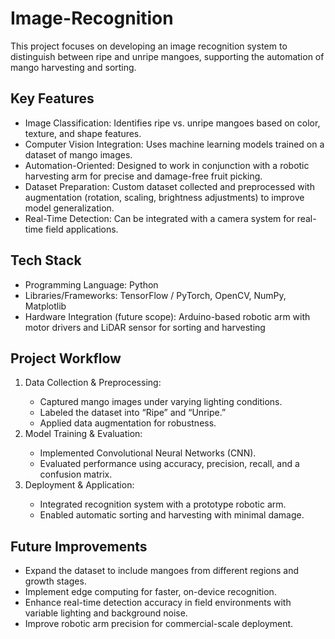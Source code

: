# Image-Recognition
This project focuses on developing an image recognition system to distinguish between ripe and unripe mangoes, supporting the automation of mango harvesting and sorting. 

<b><h2>Key Features</h2></b>
<ul>
  <li>Image Classification: Identifies ripe vs. unripe mangoes based on color, texture, and shape features.</li>
  <li>Computer Vision Integration: Uses machine learning models trained on a dataset of mango images.</li>
  <li>Automation-Oriented: Designed to work in conjunction with a robotic harvesting arm for precise and damage-free fruit picking.</li>
  <li>Dataset Preparation: Custom dataset collected and preprocessed with augmentation (rotation, scaling, brightness adjustments) to improve model generalization.   </li>
  <li>Real-Time Detection: Can be integrated with a camera system for real-time field applications.</li>
</ul>

<b><h2>Tech Stack</h2></b>
<ul>
  <li>Programming Language: Python</li>
  <li>Libraries/Frameworks: TensorFlow / PyTorch, OpenCV, NumPy, Matplotlib</li>
  <li>Hardware Integration (future scope): Arduino-based robotic arm with motor drivers and LiDAR sensor for sorting and harvesting</li>
</ul>

<h2>Project Workflow</h2>
<ol>
  <li>Data Collection & Preprocessing:</li>
  <ul>
    <li>Captured mango images under varying lighting conditions.</li>
    <li>Labeled the dataset into “Ripe” and “Unripe.”</li>
    <li>Applied data augmentation for robustness.</li>
  </ul>
  <li>Model Training & Evaluation:</li>
  <ul>
    <li>Implemented Convolutional Neural Networks (CNN).</li>
    <li>Evaluated performance using accuracy, precision, recall, and a confusion matrix.</li>
  </ul>
  <li>Deployment & Application:</li>
  <ul>
    <li>Integrated recognition system with a prototype robotic arm.</li>
    <li>Enabled automatic sorting and harvesting with minimal damage.</li>  
  </ul>
</ol>

<b><h2>Future Improvements</h2></b>
<ul>
  <li>Expand the dataset to include mangoes from different regions and growth stages.</li>
  <li>Implement edge computing for faster, on-device recognition.</li>
  <li>Enhance real-time detection accuracy in field environments with variable lighting and background noise.</li>
  <li>Improve robotic arm precision for commercial-scale deployment.</li>
</ul>
